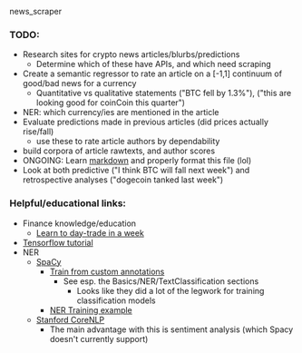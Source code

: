 news_scraper

### TODO:
- Research sites for crypto news articles/blurbs/predictions
    - Determine which of these have APIs, and which need scraping
- Create a semantic regressor to rate an article on a [-1,1] continuum of good/bad news for a currency
    - Quantitative vs qualitative statements ("BTC fell by 1.3%"), ("this are looking good for coinCoin this quarter")
- NER: which currency/ies are mentioned in the article
- Evaluate predictions made in previous articles (did prices actually rise/fall)
    - use these to rate article authors by dependability
- build corpora of article rawtexts, and author scores
- ONGOING: Learn [markdown](https://guides.github.com/features/mastering-markdown/) and properly format this file (lol)
- Look at both predictive ("I think BTC will fall next week") and retrospective analyses ("dogecoin tanked last week")

### Helpful/educational links:
- Finance knowledge/education
    - [Learn to day-trade in a week](https://www.youtube.com/watch?v=GTtKLeDTCHo)
- [Tensorflow tutorial](https://bytegain.com/blog/getting-started-with-tensorflow-guide)
- NER
    - [SpaCy](https://spacy.io/)
        - [Train from custom annotations](https://spacy.io/usage/training)
            - See esp. the Basics/NER/TextClassification sections
                - Looks like they did a lot of the legwork for training classification models
        - [NER Training example](https://github.com/explosion/spacy/blob/master/examples/training/train_ner.py)
    - [Stanford CoreNLP](https://stanfordnlp.github.io/CoreNLP/)
        - The main advantage with this is sentiment analysis (which Spacy doesn't currently support)